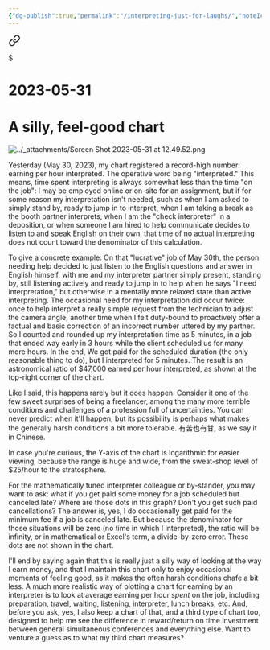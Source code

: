 ```yaml
---
{"dg-publish":true,"permalink":"/interpreting-just-for-laughs/","noteIcon":"2","created":"","updated":""}
---
```




<div class="transclusion internal-embed is-loaded"><a class="markdown-embed-link" href="/10-dailynotes/2023-05-31/" aria-label="Open link"><svg xmlns="http://www.w3.org/2000/svg" width="24" height="24" viewBox="0 0 24 24" fill="none" stroke="currentColor" stroke-width="2" stroke-linecap="round" stroke-linejoin="round" class="svg-icon lucide-link"><path d="M10 13a5 5 0 0 0 7.54.54l3-3a5 5 0 0 0-7.07-7.07l-1.72 1.71"></path><path d="M14 11a5 5 0 0 0-7.54-.54l-3 3a5 5 0 0 0 7.07 7.07l1.71-1.71"></path></svg></a><div class="markdown-embed">

$<div class="markdown-embed-title">

# 2023-05-31

</div>



# A silly, feel-good chart

![../_attachments/Screen Shot 2023-05-31 at 12.49.52.png](/img/user/_attachments/Screen%20Shot%202023-05-31%20at%2012.49.52.png)

Yesterday (May 30, 2023), my chart registered a record-high number: earning per hour interpreted. The operative word being "interpreted." This means, time spent interpreting is always somewhat less than the time "on the job": I may be employed online or on-site for an assignment, but if for some reason my interpretation isn't needed, such as when I am asked to simply stand by, ready to jump in to interpret, when I am taking a break as the booth partner interprets, when I am the "check interpreter" in a deposition, or when someone I am hired to help communicate decides to listen to and speak English on their own, that time of no actual interpreting does not count toward the denominator of this calculation. 

To give a concrete example: On that "lucrative" job of May 30th, the person needing help decided to just listen to the English questions and answer in English himself, with me and my interpreter partner simply present, standing by, still listening actively and ready to jump in to help when he says "I need interpretation," but otherwise in a mentally more relaxed state than active interpreting. The occasional need for my interpretation did occur twice: once to help interpret a really simple request from the technician to adjust the camera angle, another time when I felt duty-bound to proactively offer a factual and basic correction of an incorrect number uttered by my partner. So I counted and rounded up my interpretation time as 5 minutes, in a job that ended way early in 3 hours while the client scheduled us for many more hours. In the end, We got paid for the scheduled duration (the only reasonable thing to do), but I interpreted for 5 minutes. The result is an astronomical ratio of $47,000 earned per hour interpreted, as shown at the top-right corner of the chart.

Like I said, this happens rarely but it does happen. Consider it one of the few sweet surprises of being a freelancer, among the many more terrible conditions and challenges of a profession full of uncertainties. You can never predict when it'll happen, but its possibility  is perhaps what makes the generally harsh conditions a bit more tolerable. 有苦也有甘, as we say it in Chinese.

In case you're curious, the Y-axis of the chart is logarithmic for easier viewing, because the range is huge and wide, from the sweat-shop level of $25/hour to the stratosphere.

For the mathematically tuned interpreter colleague or by-stander, you may want to ask: what if you get paid some money for a job scheduled but canceled late? Where are those dots in this graph? Don't you get such paid cancellations? The answer is, yes, I do occasionally get paid for the minimum fee if a job is canceled late. But because the denominator for those situations will be zero (no time in which I interpreted), the ratio will be infinity, or in mathematical or Excel's term, a divide-by-zero error. These dots are not shown in the chart.

I'll end by saying again that this is really just a silly way of looking at the way I earn money, and that I maintain this chart only to enjoy occasional moments of feeling good, as it makes the often harsh conditions chafe a bit less. A much more realistic way of plotting a chart for earning by an interpreter is to look at average earning per hour *spent* on the job, including preparation, travel, waiting, listening, interpreter, lunch breaks, etc. And, before you ask, yes, I also keep a chart of that, and a third type of chart too, designed to help me see the difference in reward/return on time investment between general simultaneous conferences and everything else. Want to venture a guess as to what my third chart measures?

</div></div>
